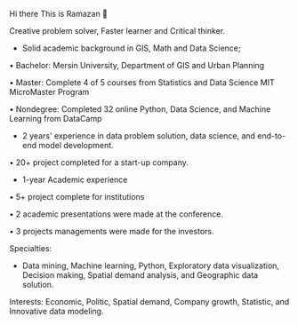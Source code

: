 Hi there This is Ramazan 👋

Creative problem solver, Faster learner and Critical thinker.


- Solid academic background in GIS, Math and Data Science;

• Bachelor: Mersin University, Department of GIS and Urban Planning

• Master: Complete 4 of 5 courses from Statistics and Data Science MIT MicroMaster Program

• Nondegree: Completed 32 online Python, Data Science, and Machine Learning from DataCamp


- 2 years' experience in data problem solution, data science, and end-to-end model development.

• 20+ project completed for a start-up company.


- 1-year Academic experience

• 5+ project complete for institutions

• 2 academic presentations were made at the conference.

• 3 projects managements were made for the investors.


Specialties:
- Data mining, Machine learning, Python, Exploratory data visualization, Decision making, Spatial demand analysis, and Geographic data solution.


Interests: Economic, Politic, Spatial demand, Company growth, Statistic, and Innovative data modeling. 
